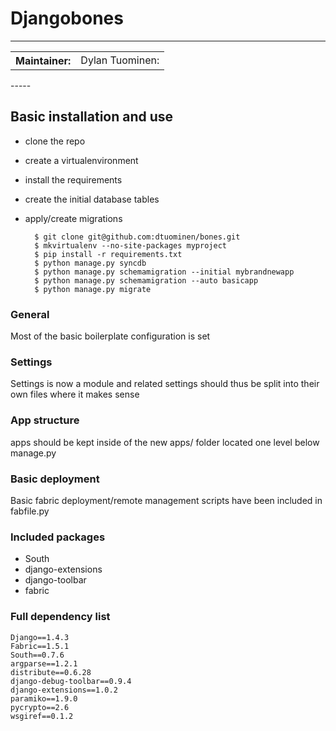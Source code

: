 # Djangobones
-----

<table>
<tr>
<th>Maintainer:</th>
<td>Dylan Tuominen:</td>
</tr>
</table>
-----

## Basic installation and use

* clone the repo
* create a virtualenvironment
* install the requirements
* create the initial database tables
* apply/create migrations


        $ git clone git@github.com:dtuominen/bones.git
        $ mkvirtualenv --no-site-packages myproject
        $ pip install -r requirements.txt
        $ python manage.py syncdb
        $ python manage.py schemamigration --initial mybrandnewapp
        $ python manage.py schemamigration --auto basicapp
        $ python manage.py migrate


### General

Most of the basic boilerplate configuration is set

### Settings

Settings is now a module and related settings should thus be split
into their own files where it makes sense

### App structure

apps should be kept inside of the new apps/ folder located one level below manage.py

### Basic deployment

Basic fabric deployment/remote management scripts have been 
included in fabfile.py

### Included packages

* South
* django-extensions
* django-toolbar
* fabric

### Full dependency list

    Django==1.4.3
    Fabric==1.5.1
    South==0.7.6
    argparse==1.2.1
    distribute==0.6.28
    django-debug-toolbar==0.9.4
    django-extensions==1.0.2
    paramiko==1.9.0
    pycrypto==2.6
    wsgiref==0.1.2
